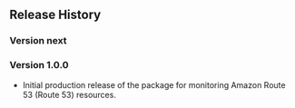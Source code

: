 ## Release History

### Version next

### Version 1.0.0

* Initial production release of the package for monitoring Amazon Route 53 (Route 53) resources.